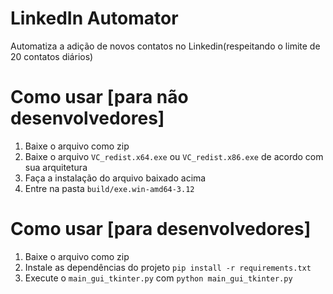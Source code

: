 # LinkedIn Automator
Automatiza a adição de novos contatos no Linkedin(respeitando o limite de 20 contatos diários)

# Como usar [para não desenvolvedores]
1. Baixe o arquivo como zip
2. Baixe o arquivo `VC_redist.x64.exe` ou `VC_redist.x86.exe` de acordo com sua arquitetura
3. Faça a instalação do arquivo baixado acima 
4. Entre na pasta `build/exe.win-amd64-3.12` 

# Como usar [para desenvolvedores]
1. Baixe o arquivo como zip
2. Instale as dependências do projeto `pip install -r requirements.txt`
3. Execute o `main_gui_tkinter.py` com `python main_gui_tkinter.py`
